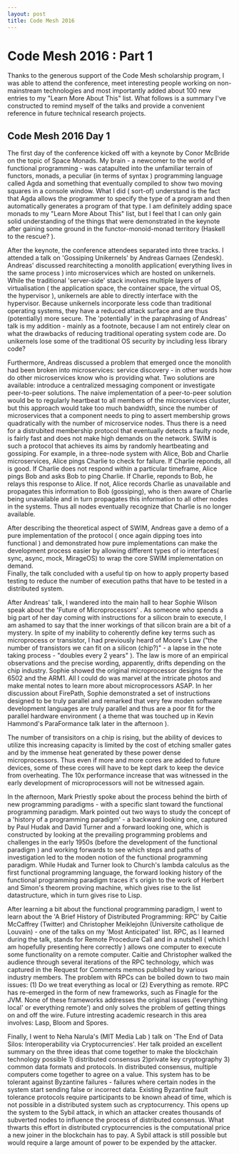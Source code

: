 ```yaml
---
layout: post
title: Code Mesh 2016
---
```


# Code Mesh 2016 : Part 1

Thanks to the generous support of the Code Mesh scholarship program, I was able to attend the conference, meet interesting people working on non-mainstream technologies and most
importantly added about 100 new entries to my "Learn More About This" list. What follows is a summary I've constructed to remind myself of the talks and provide a convenient
reference in future technical research projects. 

## Code Mesh 2016 Day 1

The first day of the conference kicked off with a keynote by Conor McBride on the topic of Space Monads. My brain - a newcomer to the world of functional programming -
was catapulted into the unfamiliar terrain of functors, monads, a peculiar (in terms of syntax ) programming language called Agda and something that eventually compiled
to show two moving squares in a console window. What I did ( sort-of) understand is the fact that Agda allows the programmer to specify the type of a program and then automatically generates a program of that type.
I am definitely adding space monads to my "Learn More About This" list, but I feel that I can only gain solid understanding 
of the things that were demonstrated in the keynote after gaining some ground in the functor-monoid-monad territory (Haskell to the rescue? ).

After the keynote, the conference attendees separated into three tracks. I attended a talk on 'Gossiping Unikernels' by Andreas Garnaes (Zendesk). Andreas' discussed rearchitecting a monolith
application( everything lives in the same process ) into microservices which are hosted on unikernels. While the traditional 'server-side' stack involves multiple layers of virtualisation
( the application space, the container space, the virtual OS, the hypervisor ), unikernels are able to directly interface with the hypervisor. Because unikernels incorporate less code than
traditional operating systems, they have a reduced attack surface and are thus (potentially) more secure. The 'potentially' in the paraphrasing of Andreas' talk is my addition - mainly as a footnote, because
I am not entirely clear on what the drawbacks of reducing traditional operating system code are. Do unikernels lose some of the traditional OS security by including less library code?

Furthermore, Andreas discussed a problem that emerged once the monolith had been broken into microservices: service discovery - in other words how do other microservices know who is providing what. Two solutions
are available: introduce a centralized messaging component or investigate peer-to-peer solutions. The naive implementation of a peer-to-peer solution would be to regularly heartbeat to all members of the 
microservices cluster, but this approach would take too much bandwidth, since the number of microservices that a component needs to ping to assert membership grows quadratically with the number of microservice
nodes. Thus there is a need for a distrubited membership protocol that eventually detects a faulty node, is fairly fast and does not make high demands on the network. SWIM is such a protocol that achieves its
aims by randomly heartbeating and gossiping. For example, in a three-node system with Alice, Bob and Charlie microservices, Alice pings Charlie to check for failure. If Charlie reponds, all is good. If Charlie
does not respond within a particular timeframe, Alice pings Bob and asks Bob to ping Charlie. If Charlie, reponds to Bob, he relays this response to Alice. If not, Alice records Charlie as unavailable and 
propagates this information to Bob (gossiping), who is then aware of Charlie being unavailable and in turn propagates this information to all other nodes in the systems. Thus all nodes eventually recognize that
Charlie is no longer available. 

After describing the theoretical aspect of SWIM, Andreas gave a demo of a pure implementation of the protocol ( once again dipping toes into functional ) and demonstrated how pure
implementations can make the development process easier by allowing different types of io interfaces( sync, async, mock, MirageOS) to wrap the core SWIM implementation on demand.  
Finally, the talk concluded with a useful tip on how to apply property based testing to reduce the number of execution paths that have to be tested in a distributed system. 

After Andreas' talk, I wandered into the main hall to hear Sophie Wilson speak about the 'Future of Microprocessors' . As someone who spends a big part of her day coming with instructions for a
silicon brain to execute, I am ashamed to say that the inner workings of that silicon brain are a bit of a mystery. In spite of my inability to coherently define key terms such as microprocess or
transistor, I had previously heard of Moore's Law ("the number of transistors we can fit on a silicon (chip?)" - a lapse in the note taking process - "doubles every 2 years" ). The law is more
of an empirical observations and the precise wording, apparently, drifts depending on the chip industry. Sophie showed the original microprocessor designs for the 6502 and the ARM1. All I could do 
was marvel at the intricate photos and make mental notes to learn more about microprocessors ASAP. In her discussion about FirePath, Sophie demonstrated a set of instructions designed to be truly parallel
and remarked that very few moden software development languages are truly parallel and thus are a poor fit for the parallel hardware environment ( a theme that was touched up in Kevin Hammond's ParaFormance
talk later in the afternoon ).  

The number of transisitors on a chip is rising, but the ability of devices to utilize this increasing capacity is limited by the cost of etching smaller gates and by the immense heat generated by these
power dense microprocessors. Thus even if more and more cores are added to future devices, some of these cores will have to be kept dark to keep the device from overheating. 
The 10x performance increase that was witnessed in the early development of microprocessors will not be witnessed again. 

In the afternoon, Mark Priestly spoke about the process behind the birth of new programming paradigms - with a specific slant toward the functional programming paradigm. Mark pointed out two ways to study the
concept of a 'history of a programming paradigm' - a backward looking one, captured by Paul Hudak and David Turner and a forward looking one, which is constructed by looking at the prevailing programming
problems and challenges in the early 1950s (before the development of the functional paradigm ) and working forwards to see which steps and paths of investigation led to the moden notion of the 
functional programming paradigm. While Hudak and Turner look to Church's lambda calculus as the first functional programming language, the forward looking history of the functional programming paradigm
traces it's origin to the work of Herbert and Simon's theorem proving machine, which gives rise to the list datastructure, which in turn gives rise to Lisp.

After learning a bit about the functional programming paradigm, I went to learn about the 'A Brief History of Distributed Programming: RPC' by Caitie McCaffrey (Twitter) and Christopher Meiklejohn (Universite catholique de Louvain) - one of the talks on my 'Most Anticipated' list. RPC, as I learned during the talk, stands 
for Remote Procedure Call and in a nutshell ( which I am hopefully presenting here correctly ) allows one computer to execute some functionality on a remote computer. Caitie and Christopher walked the audience through 
several iterations of the RPC technology, which was captured in the Request for Comments memos published by various industry members. The problem with RPCs can be boiled down to two main issues: (1) Do we treat everything as local
or (2) Everything as remote. RPC has re-emerged in the form of new frameworks, such as Finagle for the JVM. None of these frameworks addresses the original issues ('everything local' or everything remote') and only solves
the problem of getting things on and off the wire. Future intresting academic research in this area involves: Lasp, Bloom and Spores.

Finally, I went to Neha Narula's (MIT Media Lab ) talk on 'The End of Data Silos: Interoperability via Cryptocurrencies'. Her talk proided an excellent summary on the three ideas that come together to make the blockchain
technology possible 1) distributed consensus 2)private key cryptography 3) common data formats and protocols. In distributed consensus, multiple computers come together to agree on a value. This system has to be
tolerant against Byzantine failures - failures where certain nodes in the system start sending false or incorrect data. Existing Byzantine fault tolerance protocols require participants to be known ahead of time, which
is not possible in a distributed system such as cryptocurrency. This opens up the system to the Sybil attack, in which an attacker creates thousands of subverted nodes to influence the process of distributed consensus.
What thwarts this effort in distributed cryptocurrencies is the computational price a new joiner in the blockchain has to pay. A Sybil attack is still possible but would require a large amount of power to be expended
by the attacker. 
